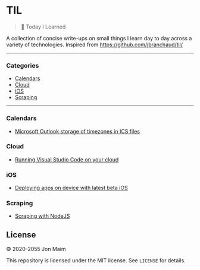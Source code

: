 # TIL

>📝 Today I Learned

A collection of concise write-ups on small things I learn day to day across a
variety of technologies. Inspired from https://github.com/jbranchaud/til/

---

### Categories

* [Calendars](#calendars)
* [Cloud](#cloud)
* [iOS](#ios)
* [Scraping](#scraping)

---

### Calendars

- [Microsoft Outlook storage of timezones in ICS files](calendars/microsoft_outlook_storage_of_timezones.md)

### Cloud

- [Running Visual Studio Code on your cloud](cloud/running_visual_studio_on_your_cloud.md)

### iOS

- [Deploying apps on device with latest beta iOS](ios/deploying_apps_on_device_with_latest_beta_ios.md)

### Scraping

- [Scraping with NodeJS](scraping/scraping_with_nodejs.md)

## License

&copy; 2020-2055 Jon Maim

This repository is licensed under the MIT license. See `LICENSE` for
details.
